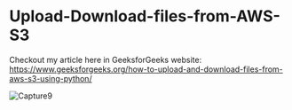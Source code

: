 # Upload-Download-files-from-AWS-S3

Checkout my article here in GeeksforGeeks website: https://www.geeksforgeeks.org/how-to-upload-and-download-files-from-aws-s3-using-python/


![Capture9](https://user-images.githubusercontent.com/43404400/209446679-d66d869e-5cc4-4a87-9cd5-709fd5bddb35.PNG)
